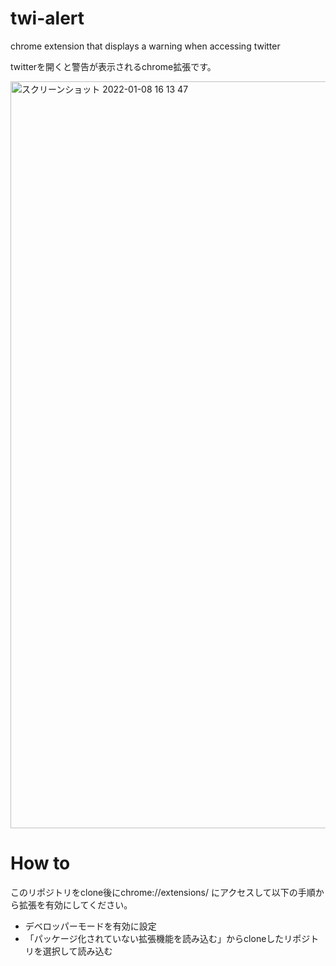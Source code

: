 # twi-alert
chrome extension that displays a warning when accessing twitter

twitterを開くと警告が表示されるchrome拡張です。

<img width="1195" alt="スクリーンショット 2022-01-08 16 13 47" src="https://user-images.githubusercontent.com/47607604/148635527-70f4f34a-4a64-4b1a-9cdb-4d4021a11c6d.png">


# How to

このリポジトリをclone後にchrome://extensions/ にアクセスして以下の手順から拡張を有効にしてください。
- デベロッパーモードを有効に設定
- 「パッケージ化されていない拡張機能を読み込む」からcloneしたリポジトリを選択して読み込む

